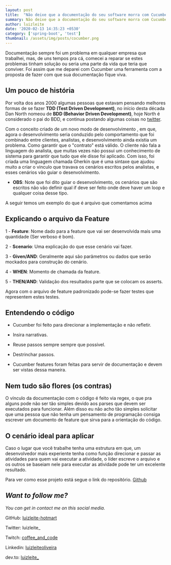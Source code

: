 ```yaml
---
layout: post
title:  "Não deixe que a documentação do seu software morra com Cucumber"
summary: Não deixe que a documentação do seu software morra com Cucumber
author: luizleite
date: '2020-02-13 14:35:23 +0530'
category: ['spring-boot', 'test']
thumbnail: /assets/img/posts/cocumber.png
---
```


Documentação sempre foi um problema em qualquer empresa que trabalhei, mas, de uns tempos pra cá, comecei a reparar se estes problemas tinham solução ou seria uma parte da vida que teria que conviver. Foi assim que me deparei com Cucumber uma ferramenta com a proposta de fazer com que sua documentação fique viva.

## Um pouco de história

Por volta dos anos 2000 algumas pessoas que estavam pensando melhores 
formas de se fazer **TDD (Test Driven Development)**, 
no início desta década Dan North nomeou de **BDD (Behavior Driven Development)**, 
hoje North é considerado o pai do BDD, e continua postando algumas coisas no [twitter](https://twitter.com/tastapod).

Com o conceito criado de um novo modo de desenvolvimento , em que, agora o desenvolvimento seria conduzido pelo comportamento que foi combinado entre clientes, analistas, e desenvolvimento ainda existia um problema. Como garantir que o "contrato" está válido. O cliente não fala a linguagem do analista, que muitas vezes não possui um conhecimento de sistema para garantir que tudo que ele disse foi aplicado.
Com isso, foi criada uma linguagem chamada Gherkin que é uma sintaxe que ajudou muito a criar o vinculo que travava os cenários escritos pelos analistas, e esses cenários vão guiar o desenvolvimento.

 - **OBS**: Note que foi dito guiar o desenvolvimento, os cenários que são escritos não vão definir qual if deve ser feito onde deve haver um loop e qualquer coisa desse tipo.

A seguir temos um exemplo do que é arquivo que comentamos acima


## Explicando o arquivo da Feature

1 - **Feature**: Nome dado para a feature que vai ser desenvolvida mais uma quantidade (Ser verboso é bom).

2 - **Scenario**: Uma explicação do que esse cenário vai fazer.

3 - **Given/AND**: Geralmente aqui são parâmetros ou dados que serão mockados para construção do cenário.

4 - **WHEN**: Momento de chamada da feature.

5 - **THEN/AND**: Validação dos resultados parte que se colocam os asserts.

Agora com o arquivo de feature padronizado pode-se fazer testes que representem estes testes.

## Entendendo o código

- Cucumber foi feito para direcionar a implementação e não refletir.

- Insira narrativas.
  
- Reuse passos sempre sempre que possível.

- Destrinchar passos.

- Cucumber features foram feitas para servir de documentação e devem ser vistas dessa maneira.

## Nem tudo são flores (os contras)

O vínculo da documentação com o código é feito via regex, o que pra alguns pode não ser tão simples devido aos parses que devem ser executados para funcionar.
Além disso eu não acho tão simples solicitar que uma pessoa que não tenha um pensamento de programação consiga escrever um documento de feature que sirva para a orientação do código.

## O cenário ideal para aplicar

Caso o lugar que você trabalhe tenha uma estrutura em que, um desenvolvedor mais experiente tenha como função direcionar e passar as atividades para quem vai executar a atividade, o líder escreve o arquivo e os outros se baseiam nele para executar as atividade pode ter um excelente resultado.

Para ver como esse projeto está segue o link do repositório. [Github](https://github.com/luizleite-hotmart/cucumber_exemplo)


## _Want to follow me?_
 
_You can get in contact me on this social media._

    
 GitHub: [luizleite-hotmart](https://github.com/luizleite-hotmart)
    
 Twitter: luizleite_
    
 Twitch: [coffee_and_code](https://www.twitch.tv/coffee_and_code)
    
 Linkedin: [luizleiteoliveira](https://www.linkedin.com/in/luizleiteoliveira/)
    
 dev.to: [luizleite_](https://dev.to/luizleite_)
 